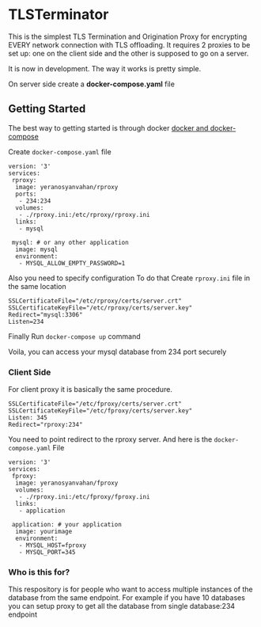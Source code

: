 # TLSTerminator

This is the simplest TLS Termination and Origination Proxy for encrypting EVERY network connection with TLS offloading.
It requires 2 proxies to be set up: one on the client side and the other is supposed to go on a server.

It is now in development.
The way it works is pretty simple.


On server side create a **docker-compose.yaml** file

## Getting Started
The best way to getting started is through docker [docker and docker-compose](https://docs.docker.com/engine/install/)

Create ```docker-compose.yaml``` file

    version: '3'
    services:
     rproxy:
      image: yeranosyanvahan/rproxy
      ports:
       - 234:234
      volumes:
       - ./rproxy.ini:/etc/rproxy/rproxy.ini
      links:
       - mysql

     mysql: # or any other application
      image: mysql
      environment:
       - MYSQL_ALLOW_EMPTY_PASSWORD=1

Also you need to specify configuration
To do that Create ```rproxy.ini``` file in the same location

    SSLCertificateFile="/etc/rproxy/certs/server.crt"
    SSLCertificateKeyFile="/etc/rproxy/certs/server.key"
    Redirect="mysql:3306"
    Listen=234

Finally Run ```docker-compose up``` command

Voila, you can access your mysql database from 234 port securely

### Client Side
For client proxy it is basically the same procedure.

    SSLCertificateFile="/etc/fproxy/certs/server.crt"
    SSLCertificateKeyFile="/etc/fproxy/certs/server.key"
    Listen: 345
    Redirect="rproxy:234"

You need to point redirect to the rproxy server.
And here is the ```docker-compose.yaml``` File

    version: '3'
    services:
     fproxy:
      image: yeranosyanvahan/fproxy
      volumes:
       - ./rproxy.ini:/etc/fproxy/fproxy.ini
      links:
       - application

     application: # your application
      image: yourimage
      environment:
       - MYSQL_HOST=fproxy
       - MYSQL_PORT=345

### Who is this for?
This respository is for people who want to access multiple instances of the database from the same endpoint.
For example if you have 10 databases you can setup proxy to get all the database from single database:234 endpoint
